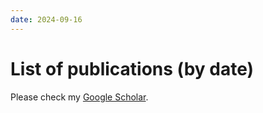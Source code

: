 ```yaml
---
date: 2024-09-16
---
```

# List of publications (by date)
Please check my [Google Scholar](https://scholar.google.com/citations?hl=en&user=fUth5o4AAAAJ&view_op=list_works&sortby=pubdate). 
